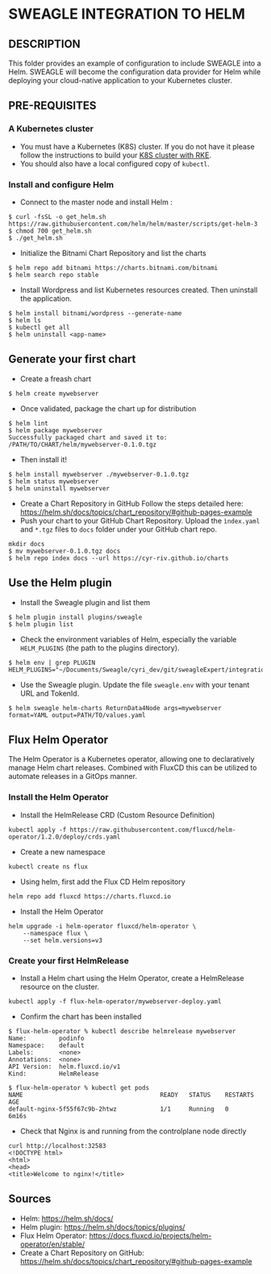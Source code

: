 # SWEAGLE INTEGRATION TO HELM

## DESCRIPTION

This folder provides an example of configuration to include SWEAGLE into a Helm.
SWEAGLE will become the configuration data provider for Helm while  deploying your cloud-native application to your Kubernetes cluster.

## PRE-REQUISITES
### A Kubernetes cluster

- You must have a Kubernetes (K8S) cluster. If you do not have it please follow the instructions to build your [K8S cluster with RKE](./k8s-rke/README.md).
- You should also have a local configured copy of `kubectl`.

### Install and configure Helm
- Connect to the master node and install Helm :
````
$ curl -fsSL -o get_helm.sh https://raw.githubusercontent.com/helm/helm/master/scripts/get-helm-3
$ chmod 700 get_helm.sh
$ ./get_helm.sh
````
- Initialize the Bitnami Chart Repository and list the charts
````
$ helm repo add bitnami https://charts.bitnami.com/bitnami
$ helm search repo stable
````
- Install Wordpress and list Kubernetes resources created. Then uninstall the application.
````
$ helm install bitnami/wordpress --generate-name
$ helm ls
$ kubectl get all
$ helm uninstall <app-name>
````

## Generate your first chart

- Create a freash chart
````
$ helm create mywebserver
````
- Once validated,   package the chart up for distribution
````
$ helm lint
$ helm package mywebserver
Successfully packaged chart and saved it to: /PATH/TO/CHART/helm/mywebserver-0.1.0.tgz
````
- Then install it!
````
$ helm install mywebserver ./mywebserver-0.1.0.tgz
$ helm status mywebserver
$ helm uninstall mywebserver
````
- Create a Chart Repository in GitHub
Follow the steps detailed here: https://helm.sh/docs/topics/chart_repository/#github-pages-example
- Push your chart to your GitHub Chart Repository. Upload the `ìndex.yaml` and `*.tgz` files to `docs` folder under your GitHub chart repo.
````
mkdir docs
$ mv mywebserver-0.1.0.tgz docs
$ helm repo index docs --url https://cyr-riv.github.io/charts
````



## Use the Helm plugin 

- Install the Sweagle plugin and list them
````
$ helm plugin install plugins/sweagle
$ helm plugin list
````
- Check the environment variables of Helm, especially the variable `HELM_PLUGINS` (the path to the plugins directory).
`````
$ helm env | grep PLUGIN
HELM_PLUGINS="~/Documents/Sweagle/cyri_dev/git/sweagleExpert/integrations/helm/plugins"
`````
- Use the Sweagle plugin. Update the file `sweagle.env` with your tenant URL and TokenId.
`````
$ helm sweagle helm-charts ReturnData4Node args=mywebserver format=YAML output=PATH/TO/values.yaml
`````

## Flux Helm Operator
The Helm Operator is a Kubernetes operator, allowing one to declaratively manage Helm chart releases. Combined with FluxCD this can be utilized to automate releases in a GitOps manner.
### Install the Helm Operator
- Install the HelmRelease CRD (Custom Resource Definition)
`````
kubectl apply -f https://raw.githubusercontent.com/fluxcd/helm-operator/1.2.0/deploy/crds.yaml
`````
- Create a new namespace
`````
kubectl create ns flux
`````
- Using helm, first add the Flux CD Helm repository
````
helm repo add fluxcd https://charts.fluxcd.io
````
- Install the Helm Operator
`````
helm upgrade -i helm-operator fluxcd/helm-operator \
    --namespace flux \
    --set helm.versions=v3
`````
### Create your first HelmRelease
- Install a Helm chart using the Helm Operator, create a HelmRelease resource on the cluster.
````
kubectl apply -f flux-helm-operator/mywebserver-deploy.yaml
````
- Confirm the chart has been installed
````
$ flux-helm-operator % kubectl describe helmrelease mywebserver
Name:         podinfo
Namespace:    default
Labels:       <none>
Annotations:  <none>
API Version:  helm.fluxcd.io/v1
Kind:         HelmRelease

$ flux-helm-operator % kubectl get pods
NAME                                      READY   STATUS    RESTARTS   AGE
default-nginx-5f55f67c9b-2htwz            1/1     Running   0          6m16s
````
- Check that Nginx is and running from the controlplane node directly
````
curl http://localhost:32583
<!DOCTYPE html>
<html>
<head>
<title>Welcome to nginx!</title>
````

## Sources
- Helm: https://helm.sh/docs/
- Helm plugin: https://helm.sh/docs/topics/plugins/
- Flux Helm Operator: https://docs.fluxcd.io/projects/helm-operator/en/stable/
- Create a Chart Repository on GitHub: https://helm.sh/docs/topics/chart_repository/#github-pages-example
